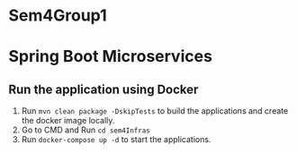 # Sem4Group1
# Spring Boot Microservices

## Run the application using Docker

1. Run `mvn clean package -DskipTests` to build the applications and create the docker image locally.
2. Go to CMD and Run `cd sem4Infras`
3. Run `docker-compose up -d` to start the applications.

